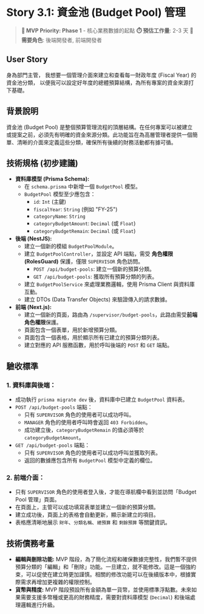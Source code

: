 # Story 3.1: 資金池 (Budget Pool) 管理

> **🔴 MVP Priority: Phase 1** - 核心業務數據的起點
> **⏱️ 預估工作量**: 2-3 天
> **👥 需要角色**: 後端開發者, 前端開發者

## User Story

身為部門主管，
我想要一個管理介面來建立和查看每一財政年度 (Fiscal Year) 的資金池分類，
以便我可以設定好年度的總體預算結構，為所有專案的資金來源打下基礎。

## 背景說明

資金池 (Budget Pool) 是整個預算管理流程的頂層結構。在任何專案可以被建立或提案之前，必須先有明確的資金來源分類。此功能旨在為高層管理者提供一個簡單、清晰的介面來定義這些分類，確保所有後續的財務活動都有據可循。

## 技術規格 (初步建議)

*   **資料庫模型 (Prisma Schema):**
    *   在 `schema.prisma` 中新增一個 `BudgetPool` 模型。
    *   `BudgetPool` 模型至少應包含：
        *   `id`: `Int` (主鍵)
        *   `fiscalYear`: `String` (例如 "FY-25")
        *   `categoryName`: `String`
        *   `categoryBudgetAmount`: `Decimal` (或 `Float`)
        *   `categoryBudgetRemain`: `Decimal` (或 `Float`)
*   **後端 (NestJS):**
    *   建立一個新的模組 `BudgetPoolModule`。
    *   建立 `BudgetPoolController`，並設定 API 端點，需受 **角色權限 (RolesGuard)** 保護，僅限 `SUPERVISOR` 角色訪問。
        *   `POST /api/budget-pools`: 建立一個新的預算分類。
        *   `GET /api/budget-pools`: 獲取所有預算分類的列表。
    *   建立 `BudgetPoolService` 來處理業務邏輯，使用 Prisma Client 與資料庫互動。
    *   建立 DTOs (Data Transfer Objects) 來驗證傳入的請求數據。
*   **前端 (Next.js):**
    *   建立一個新的頁面，路由為 `/supervisor/budget-pools`，此路由需受**前端角色權限**保護。
    *   頁面包含一個表單，用於新增預算分類。
    *   頁面包含一個表格，用於顯示所有已建立的預算分類列表。
    *   建立對應的 API 服務函數，用於呼叫後端的 `POST` 和 `GET` 端點。

## 驗收標準

### 1. 資料庫與後端：
*   成功執行 `prisma migrate dev` 後，資料庫中已建立 `BudgetPool` 資料表。
*   `POST /api/budget-pools` 端點：
    *   只有 `SUPERVISOR` 角色的使用者可以成功呼叫。
    *   `MANAGER` 角色的使用者呼叫時會返回 `403 Forbidden`。
    *   成功建立後，`categoryBudgetRemain` 的值必須等於 `categoryBudgetAmount`。
*   `GET /api/budget-pools` 端點：
    *   只有 `SUPERVISOR` 角色的使用者可以成功呼叫並獲取列表。
    *   返回的數據應包含所有 `BudgetPool` 模型中定義的欄位。

### 2. 前端介面：
*   只有 `SUPERVISOR` 角色的使用者登入後，才能在導航欄中看到並訪問「Budget Pool 管理」頁面。
*   在頁面上，主管可以成功填寫表單並建立一個新的預算分類。
*   建立成功後，頁面上的表格會自動更新，顯示新建立的項目。
*   表格應清晰地展示 `財年`、`分類名稱`、`總預算` 和 `剩餘預算` 等關鍵資訊。

## 技術債務考量
*   **編輯與刪除功能:** MVP 階段，為了簡化流程和確保數據完整性，我們暫不提供預算分類的「編輯」和「刪除」功能。一旦建立，就不能修改。這是一個強約束，可以促使在建立時更加謹慎。相關的修改功能可以在後續版本中，根據實際需求再增加更複雜的權限控制。
*   **貨幣與精度:** MVP 階段預設所有金額為單一貨幣，並使用標準浮點數。未來如果需要支援多幣種或更高的財務精度，需要對資料庫模型 (`Decimal`) 和後端處理邏輯進行升級。


